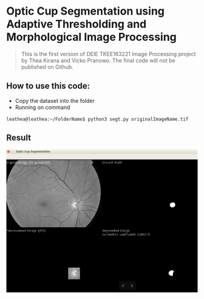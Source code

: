 # Optic Cup Segmentation using Adaptive Thresholding and Morphological Image Processing
> This is the first version of DEIE TKEE163221 Image Processing project by Thea Kirana and Vicko Pranowo. The final code will not be published on Github.

## How to use this code:
* Copy the dataset into the folder
* Running on command
```
leathea@leathea:~/FolderName$ python3 segt.py originalImageName.tif
```

## Result
![](opticcupsegmentation.png)

